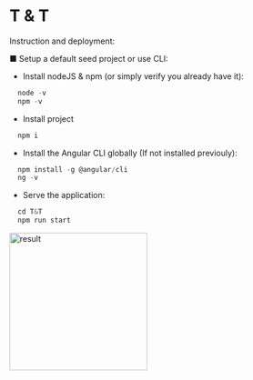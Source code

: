 # T & T 


Instruction and deployment:

■ Setup a default seed project or use CLI:

- Install nodeJS & npm (or simply verify you already have it):
```javascript
  node -v
  npm -v
```  

- Install project
```javascript
  npm i
```  

- Install the Angular CLI globally (If not installed previouly):
```javascript
  npm install -g @angular/cli
  ng -v
```

- Serve the application:
```javascript
  cd T&T
  npm run start
```


<img src="https://ibb.co/VmqNsFR" alt="result" height="242" width="242">


